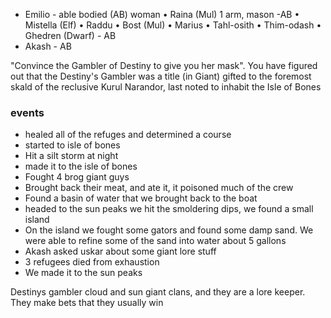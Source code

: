 
- Emilio - able bodied (AB) woman
•    Raina (Mul) 1 arm, mason -AB
•    Mistella (Elf) 
•    Raddu 
•    Bost (Mul) 
•    Marius 
•    Tahl-osith
•    Thim-odash
•    Ghedren (Dwarf) - AB
- Akash - AB

"Convince the Gambler of Destiny to give you her mask". You have figured out that the Destiny's Gambler was a title (in Giant) gifted to the foremost skald of the reclusive Kurul Narandor, last noted to inhabit the Isle of Bones


### events
- healed all of the refuges and determined a course
- started to isle of bones 
- Hit a silt storm at night 
- made it to the isle of bones
- Fought 4 brog giant guys 
- Brought back their meat, and ate it, it poisoned much of the crew
- Found a basin of water that we brought back to the boat
- headed to the sun peaks we hit the smoldering dips, we found a small island 
- On the island we fought some gators and  found some damp sand. We were able to refine some of the sand into water  about 5 gallons 
- Akash asked uskar about some giant lore stuff 
- 3 refugees died from exhaustion 
- We made it to the sun peaks



Destinys gambler cloud and sun giant clans, and they are a lore keeper. They make bets that they usually win 

